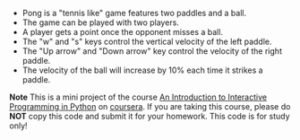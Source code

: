* Pong is a "tennis like" game features two paddles and a ball.
* The game can be played with two players.
* A player gets a point once the opponent misses a ball.
* The "w" and "s" keys control the vertical velocity of the left paddle. 
* The "Up arrow" and "Down arrow" key control the velocity of the right paddle.
* The velocity of the ball will increase by 10% each time it strikes a paddle.

**Note**
This is a mini project of the course [An Introduction to Interactive Programming in Python](https://class.coursera.org/interactivepython-005) on [coursera](https://www.coursera.org/). If you are taking this course, please do **NOT** copy this code and submit it for your homework. This code is for study only!